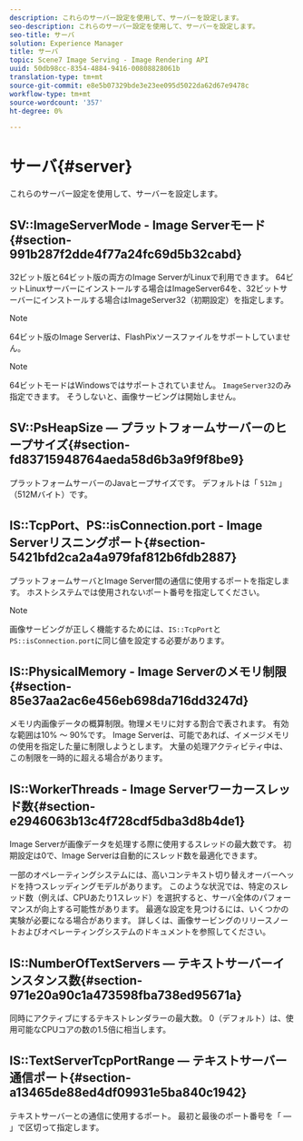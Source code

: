```yaml
---
description: これらのサーバー設定を使用して、サーバーを設定します。
seo-description: これらのサーバー設定を使用して、サーバーを設定します。
seo-title: サーバ
solution: Experience Manager
title: サーバ
topic: Scene7 Image Serving - Image Rendering API
uuid: 50db98cc-8354-4884-9416-00808828061b
translation-type: tm+mt
source-git-commit: e8e5b07329bde3e23ee095d5022da62d67e9478c
workflow-type: tm+mt
source-wordcount: '357'
ht-degree: 0%

---
```



# サーバ{#server}

これらのサーバー設定を使用して、サーバーを設定します。

## SV::ImageServerMode - Image Serverモード{#section-991b287f2dde4f77a24fc69d5b32cabd}

32ビット版と64ビット版の両方のImage ServerがLinuxで利用できます。 64ビットLinuxサーバーにインストールする場合はImageServer64を、32ビットサーバーにインストールする場合はImageServer32（初期設定）を指定します。

>[!NOTE]
>
>64ビット版のImage Serverは、FlashPixソースファイルをサポートしていません。

>[!NOTE]
>
>64ビットモードはWindowsではサポートされていません。 `ImageServer32`のみ指定できます。 そうしないと、画像サービングは開始しません。

## SV::PsHeapSize — プラットフォームサーバーのヒープサイズ{#section-fd83715948764aeda58d6b3a9f9f8be9}

プラットフォームサーバーのJavaヒープサイズです。 デフォルトは「 `512m` 」（512Mバイト）です。

## IS::TcpPort、PS::isConnection.port - Image Serverリスニングポート{#section-5421bfd2ca2a4a979faf812b6fdb2887}

プラットフォームサーバとImage Server間の通信に使用するポートを指定します。 ホストシステムでは使用されないポート番号を指定してください。

>[!NOTE]
>
>画像サービングが正しく機能するためには、`IS::TcpPort`と`PS::isConnection.port`に同じ値を設定する必要があります。

## IS::PhysicalMemory - Image Serverのメモリ制限{#section-85e37aa2ac6e456eb698da716dd3247d}

メモリ内画像データの概算制限。物理メモリに対する割合で表されます。 有効な範囲は10% ～ 90%です。 Image Serverは、可能であれば、イメージメモリの使用を指定した量に制限しようとします。 大量の処理アクティビティ中は、この制限を一時的に超える場合があります。

## IS::WorkerThreads - Image Serverワーカースレッド数{#section-e2946063b13c4f728cdf5dba3d8b4de1}

Image Serverが画像データを処理する際に使用するスレッドの最大数です。 初期設定は0で、Image Serverは自動的にスレッド数を最適化できます。

一部のオペレーティングシステムには、高いコンテキスト切り替えオーバーヘッドを持つスレッディングモデルがあります。 このような状況では、特定のスレッド数（例えば、CPUあたり1スレッド）を選択すると、サーバ全体のパフォーマンスが向上する可能性があります。 最適な設定を見つけるには、いくつかの実験が必要になる場合があります。 詳しくは、画像サービングのリリースノートおよびオペレーティングシステムのドキュメントを参照してください。

## IS::NumberOfTextServers — テキストサーバーインスタンス数{#section-971e20a90c1a473598fba738ed95671a}

同時にアクティブにするテキストレンダラーの最大数。 0（デフォルト）は、使用可能なCPUコアの数の1.5倍に相当します。

## IS::TextServerTcpPortRange — テキストサーバー通信ポート{#section-a13465de88ed4df09931e5ba840c1942}

テキストサーバーとの通信に使用するポート。 最初と最後のポート番号を「 — 」で区切って指定します。
